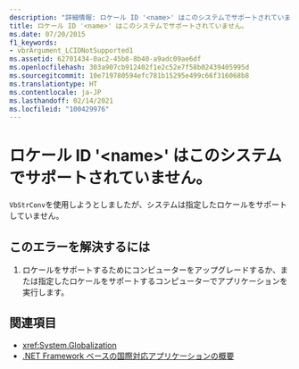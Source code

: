 ```yaml
---
description: "詳細情報: ロケール ID '<name>' はこのシステムでサポートされていません"
title: ロケール ID '<name>' はこのシステムでサポートされていません。
ms.date: 07/20/2015
f1_keywords:
- vbrArgument_LCIDNotSupported1
ms.assetid: 62701434-0ac2-45b8-8b40-a9adc09ae6df
ms.openlocfilehash: 303a907cb912402f1e2c52e7f58b02439405995d
ms.sourcegitcommit: 10e719780594efc781b15295e499c66f316068b8
ms.translationtype: HT
ms.contentlocale: ja-JP
ms.lasthandoff: 02/14/2021
ms.locfileid: "100429976"
---
```

# <a name="locale-id-name-is-not-supported-on-this-system"></a>ロケール ID '\<name>' はこのシステムでサポートされていません。

`VbStrConv`を使用しようとしましたが、システムは指定したロケールをサポートしていません。  
  
## <a name="to-correct-this-error"></a>このエラーを解決するには  
  
1. ロケールをサポートするためにコンピューターをアップグレードするか、または指定したロケールをサポートするコンピューターでアプリケーションを実行します。  
  
## <a name="see-also"></a>関連項目

- <xref:System.Globalization>
- [.NET Framework ベースの国際対応アプリケーションの概要](/visualstudio/ide/globalizing-and-localizing-applications)
